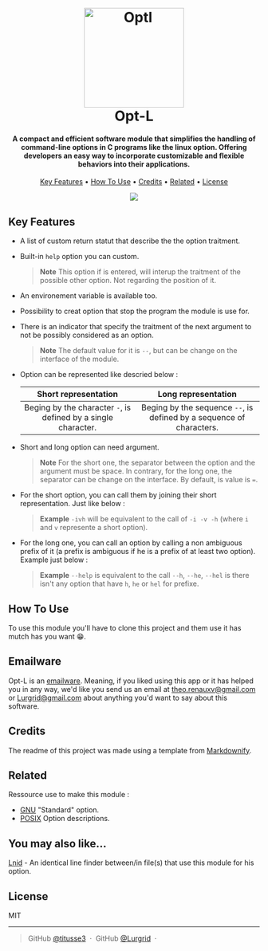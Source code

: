 
<h1 align="center">
  <br>
  <a href="https://github.com/titusse3/Opt-L"><img src="https://github.com/titusse3/Opt-L/assets/61415485/5257d387-e902-47a0-99a1-eb9a279d0d00" alt="Optl" width="200"></a>
  <br>
  Opt-L
  <br>
</h1>

<h4 align="center">A compact and efficient software module that simplifies the handling of command-line options in C programs like the linux option. Offering developers an easy way to incorporate customizable and flexible behaviors into their applications. </h4>

<p align="center">
  <a href="#key-features">Key Features</a> •
  <a href="#how-to-use">How To Use</a> •
  <a href="#credits">Credits</a> •
  <a href="#related">Related</a> •
  <a href="#license">License</a>
</p>

<div style="display:flex;justify-content:center;">
  <img src="https://github.com/titusse3/Opt-L/assets/61415485/15bd9b31-c9ac-40a6-9019-38cbf95ad14b"/>
</div>

## Key Features

* A list of custom return statut that describe the the option traitment.
* Built-in ```help``` option you can custom.
  > **Note** 
  > This option if is entered, will interup the traitment of the possible other option. Not regarding the position of it.
* An environement variable is available too.
* Possibility to creat option that stop the program the module is use for.
* There is an indicator that specify the traitment of the next argument to not be possibly considered as an option.
  > **Note**
  > The default value for it is ```--```, but can be change on the interface of the module.
* Option can be represented like descried below :
  
  | Short representation | Long representation |
  | :---: | :---: |
  | Beging by the character ```-```, is defined by a single character. |  Beging by the sequence ```--```, is defined by a sequence of characters. |
 

* Short and long option can need argument.
  > **Note**
  > For the short one, the separator between the option and the argument must be 
  > space. In contrary, for the long one, the separator can be change on the interface. By default,
  > is value is ```=```.
* For the short option, you can call them by joining their short representation.
  Just like below :
   
  > **Example**
  > ```-ivh``` will be equivalent to the call of ```-i -v -h``` (where ```i``` and 
  > ```v``` represente a short option).

* For the long one, you can call an option by calling a non ambiguous prefix of 
  it (a prefix is ambiguous if he is a prefix of at least two option). Example just below : 

  > **Example** 
  > ```--help``` is equivalent to the call ```--h```, ```--he```, ```--hel``` is there 
  > isn't any option that have ```h```, ```he``` or ```hel``` for prefixe.

## How To Use

To use this module you'll have to clone this project and them use it has mutch has you want 😁.

## Emailware

Opt-L is an [emailware](https://en.wiktionary.org/wiki/emailware). Meaning, if you liked using this app or it has helped you in any way, we'd like you send us an email at <theo.renauxv@gmail.com> or <Lurgrid@gmail.com> about anything you'd want to say about this software.

## Credits

The readme of this project was made using a template from [Markdownify](https://github.com/amitmerchant1990/electron-markdownify).

## Related

Ressource use to make this module :
- [GNU](https://tldp.org/LDP/abs/html/standard-options.html) "Standard" option.
- [POSIX](https://www.gnu.org/software/libc/manual/html_node/Argument-Syntax.html) Option descriptions.

## You may also like...

[Lnid](https://github.com/Lurgrid/Lines-Identical) - An identical line finder between/in file(s) that use this module for his option.

## License

MIT

---

> GitHub [@titusse3](https://github.com/titusse3) &nbsp;&middot;&nbsp;
> GitHub [@Lurgrid](https://github.com/Lurgrid) &nbsp;&middot;&nbsp;
